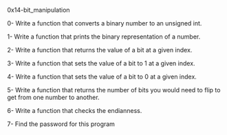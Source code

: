 0x14-bit_manipulation

0- Write a function that converts a binary number to an unsigned int.

1- Write a function that prints the binary representation of a number.

2- Write a function that returns the value of a bit at a given index.

3- Write a function that sets the value of a bit to 1 at a given index.

4- Write a function that sets the value of a bit to 0 at a given index.

5- Write a function that returns the number of bits you would need to flip to get from one number to another.

6- Write a function that checks the endianness.

7- Find the password for this program
